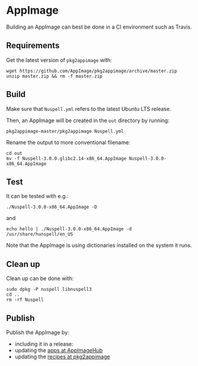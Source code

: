 # AppImage

Building an AppImage can best be done in a CI environment such as Travis.

## Requirements

Get the latest version of `pkg2appimage` with:

    wget https://github.com/AppImage/pkg2appimage/archive/master.zip
    unzip master.zip && rm -f master.zip

## Build

Make sure that `Nuspell.yml` refers to the latest Ubuntu LTS release.

Then, an AppImage will be created in the `out` directory by running:

    pkg2appimage-master/pkg2appimage Nuspell.yml

Rename the output to more conventional filename:

    cd out
    mv -f Nuspell-3.0.0.glibc2.14-x86_64.AppImage Nuspell-3.0.0-x86_64.AppImage

## Test

It can be tested with e.g.:

    ./Nuspell-3.0.0-x86_64.AppImage -D

and

    echo hello | ./Nuspell-3.0.0-x86_64.AppImage -d /usr/share/hunspell/en_US

Note that the AppImage is using dictionaries installed on the system it runs.

## Clean up

Clean up can be done with:

    sudo dpkg -P nuspell libnuspell3
    cd ..
    rm -rf Nuspell

## Publish

Publish the AppImage by:
- including it in a release:
- updating the [apps at AppImageHub](https://github.com/AppImage/appimage.github.io/tree/master/apps)
- updating the [recipes at pkg2appimage](https://github.com/AppImage/pkg2appimage/tree/master/recipes)
